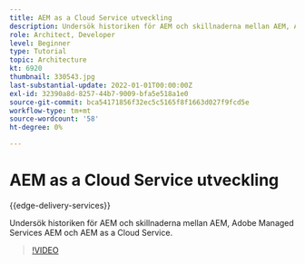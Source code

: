 ```yaml
---
title: AEM as a Cloud Service utveckling
description: Undersök historiken för AEM och skillnaderna mellan AEM, Adobe Managed Services AEM och AEM as a Cloud Service.
role: Architect, Developer
level: Beginner
type: Tutorial
topic: Architecture
kt: 6920
thumbnail: 330543.jpg
last-substantial-update: 2022-01-01T00:00:00Z
exl-id: 32390a8d-8257-44b7-9009-bfa5e518a1e0
source-git-commit: bca54171856f32ec5c5165f8f1663d027f9fcd5e
workflow-type: tm+mt
source-wordcount: '58'
ht-degree: 0%

---
```


# AEM as a Cloud Service utveckling

{{edge-delivery-services}}

Undersök historiken för AEM och skillnaderna mellan AEM, Adobe Managed Services AEM och AEM as a Cloud Service.

>[!VIDEO](https://video.tv.adobe.com/v/330543?quality=12&learn=on)
